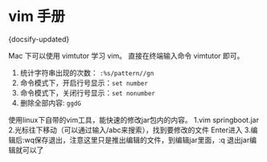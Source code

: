 # vim 手册
{docsify-updated}

Mac 下可以使用 vimtutor 学习 vim。 直接在终端输入命令 vimtutor 即可。

1. 统计字符串出现的次数： `:%s/pattern//gn`
2. 命令模式下，开启行号显示：`set number`
3. 命令模式下，关闭行号显示：`set nonumber` 
4. 删除全部内容: `ggdG`


使用linux下自带的vim工具，能快速的修改jar包内的内容。
1.vim springboot.jar
2.光标往下移动（可以通过输入/abc来搜索），找到要修改的文件 Enter进入
3.编辑后:wq保存退出，注意这里只是推出编辑的文件，到编辑jar里面，:q 退出jar编辑就可以了